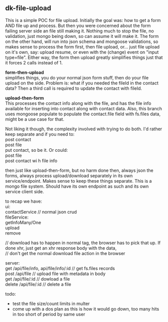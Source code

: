 ## dk-file-upload 

This is a simple POC for file upload. Initially the goal was: how to get a form AND file up and process. But then you were concerned about the form failing server side an file still making it. Nothing much to stop the file, no validation, just mongo being down, so can assume it will make it. The form on the other hand, will run into json schema and mongoose validations, so makes sense to process the form first, then file upload, or... just file upload on it's own, say: upload resume, or even with the (change) event on "input type=file". Either way, the form then upload greatly simplifies things just that it forces 2 calls instead of 1.

**form-then-upload**  
simplifies things, you do your normal json form stuff, then do your file upload on the side. Problem is: what if you needed the fileId in the contact data? Then a third call is required to update the contact with fileId. 


**upload-then-form**  
This processes the contact info along with the file, and has the file info available for inserting into contact along with contact data. Also, this branch uses mongoose populate to populate the contact.file field with fs.files data, might be a use case for that.   
  

Not liking it though, the complexity involved with trying to do both. I'd rather keep separate and if you need to:  
post contact  
post file  
put contact, so be it. Or could:   
post file  
post contact wi h file info  
  
then just like upload-then-form, but no harm done then, always json the forms, always process upload/download separately in its own service/endpoint. Makes sense to keep these things separate. This is a mongo file system. Should have its own endpoint as such and its own service client side.   
  
to recap we have:  
ui:  
contactService // normal json crud  
fileService:  
getInfoMany/One  
upload  
remove  
  
// download has to happen in normal <a> tag, the browser has to pick that up. If done xhr, just get an xhr response body with the data,  
// don't get the normal download file action in the browser  
  
server:  
get /api/file/info, api/file/info/:id // get fs.files records  
post /api/file // upload file with metadata in body  
get /api/file/:id // dowload a file  
delete /api/file/:id  // delete a file  

  


todo:   
* test the file size/count limits in multer
* come up with a dos plan as this is how it would go down, too many hits in too short of period by same user
